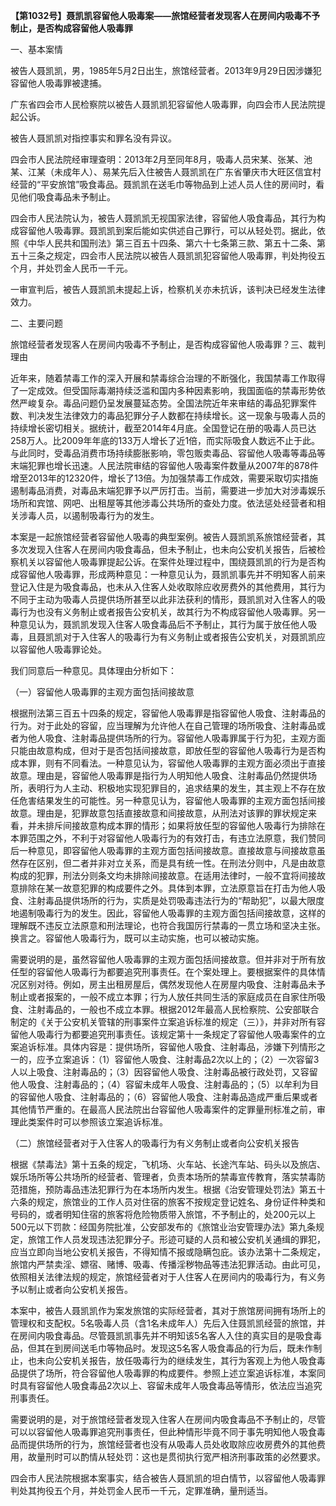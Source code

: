 **【第1032号】聂凯凯容留他人吸毒案——旅馆经营者发现客人在房间内吸毒不予制止，是否构成容留他人吸毒罪**

一、基本案情

被告人聂凯凯，男，1985年5月2日出生，旅馆经营者。2013年9月29日因涉嫌犯容留他人吸毒罪被逮捕。

广东省四会市人民检察院以被告人聂凯凯犯容留他人吸毒罪，向四会市人民法院提起公诉。

被告人聂凯凯对指控事实和罪名没有异议。

四会市人民法院经审理查明：2013年2月至同年8月，吸毒人员宋某、张某、池某、江某（未成年人）、易某先后入住被告人聂凯凯在广东省肇庆市大旺区信宜村经营的“平安旅馆”吸食毒品。聂凯凯在送毛巾等物品到上述人员人住的房间时，看见他们吸食毒品未予制止。

四会市人民法院认为，被告人聂凯凯无视国家法律，容留他人吸食毒品，其行为构成容留他人吸毒罪。聂凯凯到案后能如实供述自己罪行，可以从轻处罚。据此，依照《中华人民共和国刑法》第三百五十四条、第六十七条第三款、第五十二条、第五十三条之规定，四会市人民法院以被告人聂凯凯犯容留他人吸毒罪，判处拘役五个月，并处罚金人民币一千元。

一审宣判后，被告人聂凯凯未提起上诉，检察机关亦未抗诉，该判决已经发生法律效力。

二、主要问题

旅馆经营者发现客人在房间内吸毒不予制止，是否构成容留他人吸毒罪？三、裁判理由

近年来，随着禁毒工作的深入开展和禁毒综合治理的不断强化，我国禁毒工作取得了一定成效。但受国际毒潮持续泛滥和国内多种因素影响，我国面临的禁毒形势依然严峻复杂。毒品问题仍呈发展蔓延态势。全国法院近年来审结的毒品犯罪案件数、判决发生法律效力的毒品犯罪分子人数都在持续增长。这一现象与吸毒人员的持续增长密切相关。据统计，截至2014年4月底。全国登记在册的吸毒人员已达258万人。比2009年年底的133万人增长了近1倍，而实际吸食人数远不止于此。与此同时，受毒品消费市场持续膨胀影响，零包贩卖毒品、容留他人吸毒等毒品等末端犯罪也增长迅速。人民法院审结的容留他人吸毒案件数量从2007年的878件增至2013年的12320件，增长了13倍。为加强禁毒工作成效，需要采取切实措施遏制毒品消费，对毒品末端犯罪予以严厉打击。当前，需要进一步加大对涉毒娱乐场所和宾馆、网吧、出租屋等其他涉毒公共场所的查处力度。依法惩处经营者和相关涉毒人员，以遏制吸毒行为的发生。

本案是一起旅馆经营者容留他人吸毒的典型案例。被告人聂凯凯系旅馆经营者，其多次发现入住客人在房间内吸食毒品，但未予制止，也未向公安机关报告，后被检察机关以容留他人吸毒罪提起公诉。在案件处理过程中，围绕聂凯凯的行为是否构成容留他人吸毒罪，形成两种意见：一种意见认为，聂凯凯事先并不明知客人前来登记入住是为吸食毒品，也未从入住客人处收取除应收房费外的其他费用，其行为不同于主动为吸毒人员提供场所甚至以此非法获利的情形，聂凯凯对入住客人的吸毒行为也没有义务制止或者报告公安机关，故其行为不构成容留他人吸毒罪。另一种意见认为，聂凯凯发现入住客人吸食毒品后不予制止，其行为属于放任他人吸毒，且聂凯凯对于入住客人的吸毒行为有义务制止或者报告公安机关，对聂凯凯应以容留他人吸毒罪论处。

我们同意后一种意见。具体理由分析如下：

（一）容留他人吸毒罪的主观方面包括间接故意

根据刑法第三百五十四条的规定，容留他人吸毒罪是指容留他人吸食、注射毒品的行为。对于此处的容留，应当理解为允许他人在自己管理的场所吸食、注射毒品或者为他人吸食、注射毒品提供场所的行为。容留他人吸毒罪属于行为犯，主观方面只能由故意构成，但对于是否包括间接故意，即放任型的容留他人吸毒行为是否构成本罪，则有不同看法。一种意见认为，容留他人吸毒罪的主观方面必须出于直接故意。理由是，容留他人吸毒罪是指行为人明知他人吸食、注射毒品仍然提供场所，表明行为人主动、积极地实现犯罪目的，追求结果的发生，其主观上不存在放任危害结果发生的可能性。另一种意见认为，容留他人吸毒罪的主观方面包括间接故意。理由是，犯罪故意包括直接故意和间接故意，从刑法对该罪的罪状规定来看，并未排斥间接故意构成本罪的情形；如果将放任型的容留他人吸毒行为排除在本罪范围之外，不利于对容留他人吸毒行为的有效打击，有违立法原意，我们赞同后一种意见，即容留他人吸毒罪的主观方面包括间接故意。直接故意与间接故意虽然存在区别，但二者并非对立关系，而是具有统一性。在刑法分则中，凡是由故意构成的犯罪，刑法分则条文均未排除间接故意。在适用法律时，一般不宜将间接故意排除在某一故意犯罪的构成要件之外。具体到本罪，立法原意旨在打击为他人吸食、注射毒品提供场所的行为，实质是处罚吸毒违法行为的“帮助犯”，以最大限度地遏制吸毒行为的发生。因此，容留他人吸毒罪的主观方面包括间接故意，这样的理解既不违反立法原意和刑法理论，也符合我国厉行禁毒的一贯立场和坚决主张。换言之。容留他人吸毒行为，既可以主动实施，也可以被动实施。

需要说明的是，虽然容留他人吸毒罪的主观方面包括间接故意。但并非对于所有放任型的容留他人吸毒行为都要追究刑事责任。在个案处理上。要根据案件的具体情况区别对待。例如，房主出租房屋后，偶然发现他人在房屋内吸食、注射毒品未予制止或者报案的，一般不成立本罪；行为人放任共同生活的家庭成员在自家住所吸食、注射毒品的，一般也不成立本罪。根据2012年最高人民检察院、公安部联合制定的《关于公安机关管辖的刑事案件立案追诉标准的规定（三）》，并非对所有容留他人吸毒行为都要追究刑事责任。该规定第十一条规定了容留他人吸毒案件的立案追诉标准。具体内容是：提供场所，容留他人吸食、注射毒品，涉嫌下列情形之一的，应予立案追诉：（1）容留他人吸食、注射毒品2次以上的；（2）一次容留3人以上吸食、注射毒品的；（3）因容留他人吸食、注射毒品被行政处罚，又容留他人吸食、注射毒品的；（4）容留未成年人吸食、注射毒品的；（5）以牟利为目的容留他人吸食、注射毒品的；（6）容留他人吸食、注射毒品造成严重后果或者其他情节严重的。在最高人民法院出台容留他人吸毒案件的定罪量刑标准之前，审理此类案件时可以参照该立案追诉标准。

（二）旅馆经营者对于入住客人的吸毒行为有义务制止或者向公安机关报告

根据《禁毒法》第十五条的规定，飞机场、火车站、长途汽车站、码头以及旅店、娱乐场所等公共场所的经营者、管理者，负责本场所的禁毒宣传教育，落实禁毒防范措施，预防毒品违法犯罪行为在本场所内发生。根据《治安管理处罚法》第五十六条的规定，旅馆业的工作人员对住宿的旅客不按规定登记姓名、身份证件种类和号码的，或者明知住宿的旅客将危险物质带入旅馆，不予制止的，处200元以上500元以下罚款：经国务院批准，公安部发布的《旅馆业治安管理办法》第九条规定，旅馆工作人员发现违法犯罪分子。形迹可疑的人员和被公安机关通缉的罪犯，应当立即向当地公安机关报告，不得知情不报或隐瞒包庇。该办法第十二条规定，旅馆内严禁卖淫、嫖宿、赌博、吸毒、传播淫秽物品等违法犯罪活动。由此可见，依照相关法律法规的规定，旅馆经营者对于人住客人在房间内的吸毒行为，有义务予以制止或者向公安机关报告。

本案中，被告人聂凯凯作为案发旅馆的实际经营者，其对于旅馆房间拥有场所上的管理权和支配权。5名吸毒人员（含1名未成年人）先后入住聂凯凯经营的旅馆，并在房间内吸食毒品。尽管聂凯凯事先并不明知该5名客人入住的真实目的是吸食毒品，但其在到房间送毛巾等物品时。发现这5名客人吸食毒品的行为后，既未作制止，也未向公安机关报告，放任吸毒行为的继续发生，其行为客观上为他人吸食毒品提供了场所，符合容留他人吸毒罪的构成要件。参照上述立案追诉标准，本案同时具有容留他人吸食毒品2次以上、容留未成年人吸食毒品等情形，依法应当追究刑事责任。

需要说明的是，对于旅馆经营者发现入住客人在房间内吸食毒品不予制止的，尽管可以以容留他人吸毒罪追究刑事责任，但此种情形毕竟不同于事先明知他人吸食毒品而提供场所的行为，旅馆经营者也没有从吸毒人员处收取除应收房费外的其他费用，故量刑时可以酌情从轻处罚：这也是贯彻执行宽严相济刑事政策的必然要求。

四会市人民法院根据本案事实，结合被告人聂凯凯的坦白情节，以容留他人吸毒罪判处其拘役五个月，并处罚金人民币一千元，定罪准确，量刑适当。